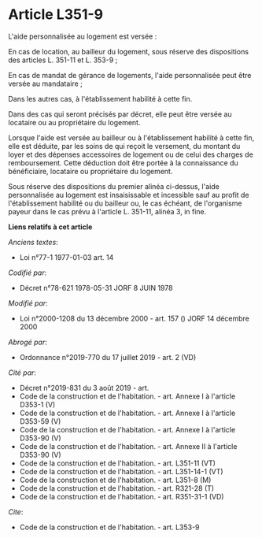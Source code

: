 # Article L351-9

L'aide personnalisée au logement est versée : 

En cas de location, au bailleur du logement, sous réserve des dispositions des articles L. 351-11 et L. 353-9 ; 

En cas de mandat de gérance de logements, l'aide personnalisée peut être versée au mandataire ; 

Dans les autres cas, à l'établissement habilité à cette fin. 

Dans des cas qui seront précisés par décret, elle peut être versée au locataire ou au propriétaire du logement. 

Lorsque l'aide est versée au bailleur ou à l'établissement habilité à cette fin, elle est déduite, par les soins de qui
reçoit le versement, du montant du loyer et des dépenses accessoires de logement ou de celui des charges de remboursement.
Cette déduction doit être portée à la connaissance du bénéficiaire, locataire ou propriétaire du logement. 

Sous réserve des dispositions du premier alinéa ci-dessus, l'aide personnalisée au logement est insaisissable et incessible
sauf au profit de l'établissement habilité ou du bailleur ou, le cas échéant, de l'organisme payeur dans le cas prévu à
l'article L. 351-11, alinéa 3, in fine.

**Liens relatifs à cet article**

_Anciens textes_:

  - Loi n°77-1 1977-01-03 art. 14

_Codifié par_:

  - Décret n°78-621 1978-05-31 JORF 8 JUIN 1978

_Modifié par_:

  - Loi n°2000-1208 du 13 décembre 2000 - art. 157 () JORF 14 décembre 2000

_Abrogé par_:

  - Ordonnance n°2019-770 du 17 juillet 2019 - art. 2 (VD)

_Cité par_:

  - Décret n°2019-831 du 3 août 2019 - art.
  - Code de la construction et de l'habitation. - art. Annexe I à l'article D353-1 (V)
  - Code de la construction et de l'habitation. - art. Annexe I à l'article D353-59 (V)
  - Code de la construction et de l'habitation. - art. Annexe I à l'article D353-90 (V)
  - Code de la construction et de l'habitation. - art. Annexe II à l'article D353-90 (V)
  - Code de la construction et de l'habitation. - art. L351-11 (VT)
  - Code de la construction et de l'habitation. - art. L351-14-1 (VT)
  - Code de la construction et de l'habitation. - art. L351-8 (M)
  - Code de la construction et de l'habitation. - art. R321-28 (T)
  - Code de la construction et de l'habitation. - art. R351-31-1 (VD)

_Cite_:

  - Code de la construction et de l'habitation. - art. L353-9
